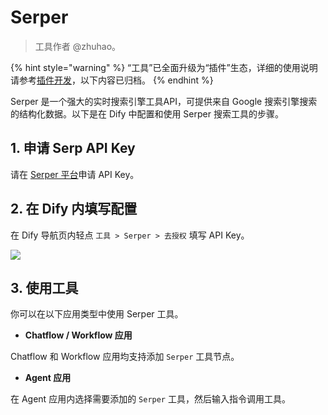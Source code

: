 # Serper

> 工具作者 @zhuhao。

{% hint style="warning" %}
“工具”已全面升级为“插件”生态，详细的使用说明请参考[插件开发](https://docs.dify.ai/zh-hans/plugins/quick-start/install-plugins)，以下内容已归档。
{% endhint %}

Serper 是一个强大的实时搜索引擎工具API，可提供来自 Google 搜索引擎搜索的结构化数据。以下是在 Dify 中配置和使用 Serper 搜索工具的步骤。

## 1. 申请 Serp API Key

请在 [Serper 平台](https://serper.dev/signup)申请 API Key。

## 2. 在 Dify 内填写配置

在 Dify 导航页内轻点 `工具 > Serper > 去授权` 填写 API Key。

![](../../../.gitbook/assets/zh-tool-serper.png)

## 3. 使用工具

你可以在以下应用类型中使用 Serper 工具。

* **Chatflow / Workflow 应用**

Chatflow 和 Workflow 应用均支持添加 `Serper` 工具节点。

* **Agent 应用**

在 Agent 应用内选择需要添加的 `Serper` 工具，然后输入指令调用工具。
